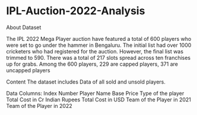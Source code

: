 # IPL-Auction-2022-Analysis

About Dataset

The IPL 2022 Mega Player auction have featured a total of 600 players who were set to go under the hammer in Bengaluru. The initial list had over 1000 cricketers who had registered for the auction. However, the final list was trimmed to 590. There was a total of 217 slots spread across ten franchises up for grabs. Among the 600 players, 229 are capped players, 371 are uncapped players

Content
The dataset includes Data of all sold and unsold players.

Data Columns:
Index Number
Player Name
Base Price
Type of the player
Total Cost in Cr Indian Rupees
Total Cost in USD
Team of the Player in 2021
Team of the Player in 2022
